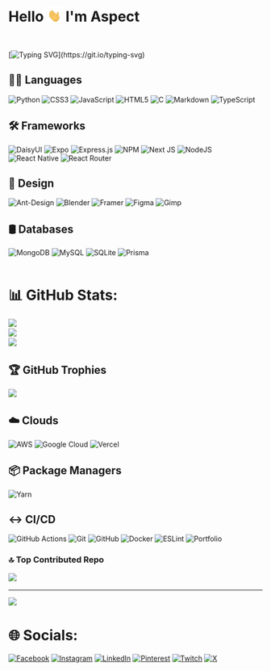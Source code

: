 # Hello  <img src= "./assets/gifs/hand-gif.gif" width=30>  I'm Aspect

<br/>

[![Typing SVG](https://readme-typing-svg.demolab.com?font=Fira+Code&weight=900&duration=3000&pause=1000&color=FFFFFF&center=false&vCenter=true&random=true&width=435&lines=🟢+A+developer...;🔴+Working+with+JavaScript+frameworks...;🟤+NextJs%2C+React+and+React+Native...;🟠+Passionate+in+making+great+UIs;🔵+Linux+ecosystem+enthusist...;🟣+Pursuing+an+IT+course+in+uni...)](https://git.io/typing-svg) 


## 🧑‍💻 Languages
  ![Python](https://img.shields.io/badge/python-3670A0?style=for-the-badge&logo=python&logoColor=ffdd54)     ![CSS3](https://img.shields.io/badge/css3-%231572B6.svg?style=for-the-badge&logo=css3&logoColor=white)  ![JavaScript](https://img.shields.io/badge/javascript-%23323330.svg?style=for-the-badge&logo=javascript&logoColor=%23F7DF1E) ![HTML5](https://img.shields.io/badge/html5-%23E34F26.svg?style=for-the-badge&logo=html5&logoColor=white) ![C](https://img.shields.io/badge/c-%2300599C.svg?style=for-the-badge&logo=c&logoColor=white) ![Markdown](https://img.shields.io/badge/markdown-%23000000.svg?style=for-the-badge&logo=markdown&logoColor=white)  ![TypeScript](https://img.shields.io/badge/typescript-%23007ACC.svg?style=for-the-badge&logo=typescript&logoColor=white) 
 ## 🛠️ Frameworks
  ![DaisyUI](https://img.shields.io/badge/daisyui-5A0EF8?style=for-the-badge&logo=daisyui&logoColor=white) ![Expo](https://img.shields.io/badge/expo-1C1E24?style=for-the-badge&logo=expo&logoColor=#D04A37) ![Express.js](https://img.shields.io/badge/express.js-%23404d59.svg?style=for-the-badge&logo=express&logoColor=%2361DAFB) ![NPM](https://img.shields.io/badge/NPM-%23CB3837.svg?style=for-the-badge&logo=npm&logoColor=white) ![Next JS](https://img.shields.io/badge/Next-black?style=for-the-badge&logo=next.js&logoColor=white) ![NodeJS](https://img.shields.io/badge/node.js-6DA55F?style=for-the-badge&logo=node.js&logoColor=white) ![React Native](https://img.shields.io/badge/react_native-%2320232a.svg?style=for-the-badge&logo=react&logoColor=%2361DAFB) ![React Router](https://img.shields.io/badge/React_Router-CA4245?style=for-the-badge&logo=react-router&logoColor=white) 
  ## 🎨 Design
  ![Ant-Design](https://img.shields.io/badge/-AntDesign-%230170FE?style=for-the-badge&logo=ant-design&logoColor=white) ![Blender](https://img.shields.io/badge/blender-%23F5792A.svg?style=for-the-badge&logo=blender&logoColor=white) ![Framer](https://img.shields.io/badge/Framer-black?style=for-the-badge&logo=framer&logoColor=blue) ![Figma](https://img.shields.io/badge/figma-%23F24E1E.svg?style=for-the-badge&logo=figma&logoColor=white) ![Gimp](https://img.shields.io/badge/Gimp-657D8B?style=for-the-badge&logo=gimp&logoColor=FFFFFF) 
  ## 🛢️ Databases
   ![MongoDB](https://img.shields.io/badge/MongoDB-%234ea94b.svg?style=for-the-badge&logo=mongodb&logoColor=white) ![MySQL](https://img.shields.io/badge/mysql-4479A1.svg?style=for-the-badge&logo=mysql&logoColor=white) ![SQLite](https://img.shields.io/badge/sqlite-%2307405e.svg?style=for-the-badge&logo=sqlite&logoColor=white) ![Prisma](https://img.shields.io/badge/Prisma-3982CE?style=for-the-badge&logo=Prisma&logoColor=white) 
  <br>
  <br/>

# 📊 GitHub Stats:
![](https://github-readme-stats.vercel.app/api?username=aspects19&theme=react&hide_border=false&include_all_commits=false&count_private=false)<br/>
![](https://github-readme-streak-stats.herokuapp.com/?user=aspects19&theme=react&hide_border=false)<br/>
![](https://github-readme-stats.vercel.app/api/top-langs/?username=aspects19&theme=react&hide_border=false&include_all_commits=false&count_private=false&layout=compact)

## 🏆 GitHub Trophies
![](https://github-profile-trophy.vercel.app/?username=aspects19&theme=radical&no-frame=false&no-bg=true&margin-w=4)

  
  ## ☁️ Clouds
  ![AWS](https://img.shields.io/badge/AWS-%23FF9900.svg?style=for-the-badge&logo=amazon-aws&logoColor=white) ![Google Cloud](https://img.shields.io/badge/GoogleCloud-%234285F4.svg?style=for-the-badge&logo=google-cloud&logoColor=white) ![Vercel](https://img.shields.io/badge/vercel-%23000000.svg?style=for-the-badge&logo=vercel&logoColor=white) 
 
 
  ## 📦 Package Managers
  ![Yarn](https://img.shields.io/badge/yarn-%232C8EBB.svg?style=for-the-badge&logo=yarn&logoColor=white) 

  
  ## ↔ CI/CD
  ![GitHub Actions](https://img.shields.io/badge/github%20actions-%232671E5.svg?style=for-the-badge&logo=githubactions&logoColor=white) ![Git](https://img.shields.io/badge/git-%23F05033.svg?style=for-the-badge&logo=git&logoColor=white) ![GitHub](https://img.shields.io/badge/github-%23121011.svg?style=for-the-badge&logo=github&logoColor=white) ![Docker](https://img.shields.io/badge/docker-%230db7ed.svg?style=for-the-badge&logo=docker&logoColor=white) ![ESLint](https://img.shields.io/badge/ESLint-4B3263?style=for-the-badge&logo=eslint&logoColor=white) ![Portfolio](https://img.shields.io/badge/Portfolio-%23000000.svg?style=for-the-badge&logo=firefox&logoColor=#FF7139)

### 🔝 Top Contributed Repo
![](https://github-contributor-stats.vercel.app/api?username=aspects19&limit=5&theme=dark&combine_all_yearly_contributions=true)

---
[![](https://visitcount.itsvg.in/api?id=aspects19&icon=0&color=0)](https://visitcount.itsvg.in)

# 🌐 Socials:
[![Facebook](https://img.shields.io/badge/Facebook-%231877F2.svg?logo=Facebook&logoColor=white)](https://facebook.com/Aspect) [![Instagram](https://img.shields.io/badge/Instagram-%23E4405F.svg?logo=Instagram&logoColor=white)](https://instagram.com/americ_inc) [![LinkedIn](https://img.shields.io/badge/LinkedIn-%230077B5.svg?logo=linkedin&logoColor=white)](https://linkedin.com/in/aspect) [![Pinterest](https://img.shields.io/badge/Pinterest-%23E60023.svg?logo=Pinterest&logoColor=white)](https://pinterest.com/Aspect) [![Twitch](https://img.shields.io/badge/Twitch-%239146FF.svg?logo=Twitch&logoColor=white)](https://twitch.tv/aspect) [![X](https://img.shields.io/badge/X-black.svg?logo=X&logoColor=white)](https://x.com/americ) 